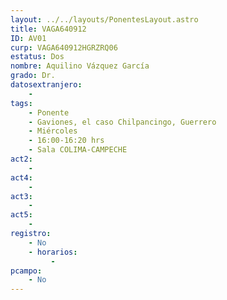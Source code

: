 ```yaml
---
layout: ../../layouts/PonentesLayout.astro
title: VAGA640912
ID: AV01
curp: VAGA640912HGRZRQ06
estatus: Dos
nombre: Aquilino Vázquez García
grado: Dr.
datosextranjero:
    - 
tags:
    - Ponente
    - Gaviones, el caso Chilpancingo, Guerrero
    - Miércoles
    - 16:00-16:20 hrs
    - Sala COLIMA-CAMPECHE
act2: 
    - 
act4: 
    - 
act3: 
    - 
act5: 
    - 
registro:
    - No
    - horarios:
         -
pcampo:
    - No
---
```

